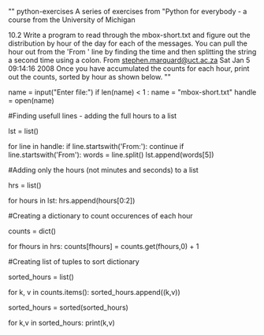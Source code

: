 ""
python-exercises
A series of exercises from "Python for everybody - a course from the University of Michigan

10.2 Write a program to read through the mbox-short.txt and figure out the distribution by hour of the day for each of the messages. You can pull the hour out from the 'From ' line by finding the time and then splitting the string a second time using a colon.
From stephen.marquard@uct.ac.za Sat Jan  5 09:14:16 2008
Once you have accumulated the counts for each hour, print out the counts, sorted by hour as shown below.
""

name = input("Enter file:")
if len(name) < 1 : name = "mbox-short.txt"
handle = open(name)

#Finding usefull lines - adding the full hours to a list

lst = list()

for line in handle:
    if line.startswith('From:'): continue
    if line.startswith('From'):
        words = line.split()
        lst.append(words[5])

#Adding only the hours (not minutes and seconds) to a list

hrs = list()
        
for hours in lst:
    hrs.append(hours[0:2])

#Creating a dictionary to count occurences of each hour
    
counts = dict()

for fhours in hrs:
    counts[fhours] = counts.get(fhours,0) + 1
        
#Creating list of tuples to sort dictionary

sorted_hours = list()

for k, v in counts.items():
    sorted_hours.append((k,v))
    
sorted_hours = sorted(sorted_hours)
    
for k,v in sorted_hours:
    print(k,v)
